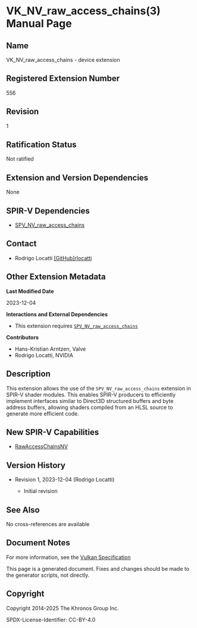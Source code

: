 # VK\_NV\_raw\_access\_chains(3) Manual Page

## Name

VK\_NV\_raw\_access\_chains - device extension



## [](#_registered_extension_number)Registered Extension Number

556

## [](#_revision)Revision

1

## [](#_ratification_status)Ratification Status

Not ratified

## [](#_extension_and_version_dependencies)Extension and Version Dependencies

None

## [](#_spir_v_dependencies)SPIR-V Dependencies

- [SPV\_NV\_raw\_access\_chains](https://github.khronos.org/SPIRV-Registry/extensions/NV/SPV_NV_raw_access_chains.html)

## [](#_contact)Contact

- Rodrigo Locatti [\[GitHub\]rlocatti](https://github.com/KhronosGroup/Vulkan-Docs/issues/new?body=%5BVK_NV_raw_access_chains%5D%20%40rlocatti%0A%2AHere%20describe%20the%20issue%20or%20question%20you%20have%20about%20the%20VK_NV_raw_access_chains%20extension%2A)

## [](#_other_extension_metadata)Other Extension Metadata

**Last Modified Date**

2023-12-04

**Interactions and External Dependencies**

- This extension requires [`SPV_NV_raw_access_chains`](https://github.khronos.org/SPIRV-Registry/extensions/NV/SPV_NV_raw_access_chains.html)

**Contributors**

- Hans-Kristian Arntzen, Valve
- Rodrigo Locatti, NVIDIA

## [](#_description)Description

This extension allows the use of the `SPV_NV_raw_access_chains` extension in SPIR-V shader modules. This enables SPIR-V producers to efficiently implement interfaces similar to Direct3D structured buffers and byte address buffers, allowing shaders compiled from an HLSL source to generate more efficient code.

## [](#_new_spir_v_capabilities)New SPIR-V Capabilities

- [RawAccessChainsNV](https://registry.khronos.org/vulkan/specs/latest/html/vkspec.html#spirvenv-capabilities-table-RawAccessChainsNV)

## [](#_version_history)Version History

- Revision 1, 2023-12-04 (Rodrigo Locatti)
  
  - Initial revision

## [](#_see_also)See Also

No cross-references are available

## [](#_document_notes)Document Notes

For more information, see the [Vulkan Specification](https://registry.khronos.org/vulkan/specs/latest/html/vkspec.html#VK_NV_raw_access_chains)

This page is a generated document. Fixes and changes should be made to the generator scripts, not directly.

## [](#_copyright)Copyright

Copyright 2014-2025 The Khronos Group Inc.

SPDX-License-Identifier: CC-BY-4.0